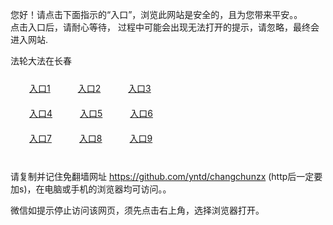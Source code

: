 您好！请点击下面指示的“入口”，浏览此网站是安全的，且为您带来平安。。 <br/>
点击入口后，请耐心等待， 过程中可能会出现无法打开的提示，请忽略，最终会进入网站. </br>

法轮大法在长春<br/>
<div style="padding:10px"><a style="margin:20px" target="_blank" href="https://d2dbzfb9zzhsgn.cloudfront.net/2Qpsp?bmrbrg" id="ccLink1" rel="nofollow">入口1</a> <a target="_blank" style="margin:20px" href="https://d2arfur6l31822.cloudfront.net/2Qpsp?xnszrhxn" id="ccLink2" rel="nofollow">入口2</a> <a style="margin:20px" target="_blank" href="https://d39hx4pz4l81z.cloudfront.net/2Qpsp?qsmmheci" id="ccLink3" rel="nofollow">入口3</a></div>

<div style="padding:10px" ><a style="margin:20px" target="_blank" href="https://d2dbzfb9zzhsgn.cloudfront.net/2Qpsp?bmrbrg" id="ccLink4" rel="nofollow">入口4</a> <a style="margin:20px" href="https://d2arfur6l31822.cloudfront.net/2Qpsp?xnszrhxn" target="_blank" id="ccLink5" rel="nofollow">入口5</a> <a style="margin:20px" href="https://d39hx4pz4l81z.cloudfront.net/2Qpsp?qsmmheci" target="_blank" id="ccLink6" rel="nofollow">入口6</a></div>

<div style="padding:10px"><a style="margin:20px" target="_blank" href="https://d2dbzfb9zzhsgn.cloudfront.net/2Qpsp?bmrbrg" id="ccLink7" rel="nofollow">入口7</a> <a style="margin:20px" href="https://d2arfur6l31822.cloudfront.net/2Qpsp?xnszrhxn" target="_blank" id="ccLink8" rel="nofollow">入口8</a> <a style="margin:20px" target="_blank" href="https://d39hx4pz4l81z.cloudfront.net/2Qpsp?qsmmheci" id="ccLink9" rel="nofollow">入口9</a></div>

<br/>



请复制并记住免翻墙网址 https://github.com/yntd/changchunzx (http后一定要加s)，在电脑或手机的浏览器均可访问。。<br/>

微信如提示停止访问该网页，须先点击右上角，选择浏览器打开。
